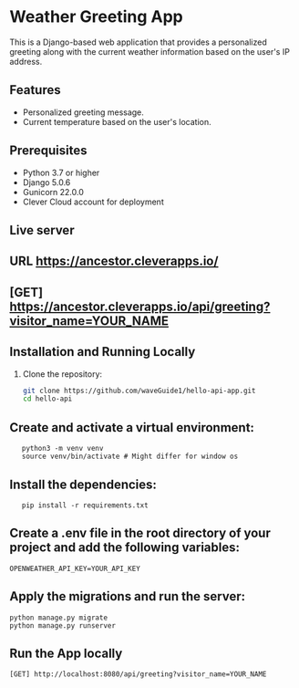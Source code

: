 # Weather Greeting App

This is a Django-based web application that provides a personalized greeting along with the current weather information based on the user's IP address.

## Features

- Personalized greeting message.
- Current temperature based on the user's location.


## Prerequisites

- Python 3.7 or higher
- Django 5.0.6
- Gunicorn 22.0.0
- Clever Cloud account for deployment

## Live server
## URL https://ancestor.cleverapps.io/
## [GET] https://ancestor.cleverapps.io/api/greeting?visitor_name=YOUR_NAME

## Installation and Running Locally

1. Clone the repository:

   ```bash
   git clone https://github.com/waveGuide1/hello-api-app.git
   cd hello-api
   ```
## Create and activate a virtual environment:
```
   python3 -m venv venv
   source venv/bin/activate # Might differ for window os
   ```
## Install the dependencies:
```
   pip install -r requirements.txt
   ```
## Create a .env file in the root directory of your project and add the following variables:
```
OPENWEATHER_API_KEY=YOUR_API_KEY
```
## Apply the migrations and run the server:
```
python manage.py migrate
python manage.py runserver
```
## Run the App locally
```
[GET] http://localhost:8080/api/greeting?visitor_name=YOUR_NAME
```

   
   